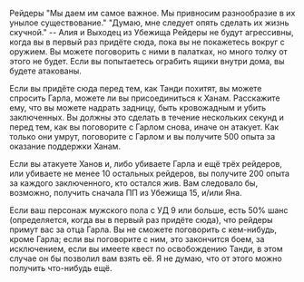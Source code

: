 Рейдеры
"Мы даем им самое важное. Мы привносим разнообразие в их унылое существование."
"Думаю, мне следует опять сделать их жизнь скучной."
-- Алия и Выходец из Убежища
Рейдеры не будут агрессивны, когда вы в первый раз придёте сюда, пока вы не покажетесь вокруг с оружием. Вы можете поговорить с ними в палатках, но много толку от этого не будет. Если вы попытаетесь ограбить ящики внутри дома, вы будете атакованы. 

Если вы придёте сюда перед тем, как Танди похитят, вы можете спросить Гарла, можете ли вы присоединиться к Ханам. Расскажите ему, что вы можете надрать задницу, быть кровожадным и убить заключенных. Вы должны это сделать в течение нескольких секунд и перед тем, как вы поговорите с Гарлом снова, иначе он атакует. Как только они умрут, поговорите с Гарлом и вы получите 500 опыта за оказание поддержки Ханам. 

Если вы атакуете Ханов и, либо убиваете Гарла и ещё трёх рейдеров, или убиваете не менее 10 остальных рейдеров, вы получите 200 опыта за каждого заключенного, кто остался жив. Вам следовало бы, возможно, получить сначала ПП из Убежища 15, и/или Яна.

Если ваш персонаж мужского пола с УД 9 или больше, есть 50% шанс (определяется, когда вы в первый раз придёте сюда), что рейдеры примут вас за отца Гарла. Вы не сможете поговорить с кем-нибудь, кроме Гарла; если вы поговорите с ним, это закончится боем, за исключением, если вы имеете квест по освобождению Танди, в этом случае он бы  позволил вам взять её. Я не думаю, что от этого можно получить что-нибудь ещё. 

